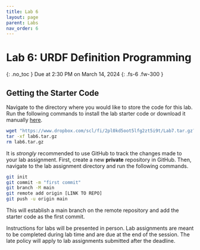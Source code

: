 ```yaml
---
title: Lab 6
layout: page
parent: Labs
nav_order: 6
---
```


# Lab 6: URDF Definition Programming
{: .no_toc }
Due at 2:30 PM on March 14, 2024
{: .fs-6 .fw-300 }

## Getting the Starter Code
Navigate to the directory where you would like to store the code for this lab. Run the following commands to install the lab starter code or download it manually [here](https://www.dropbox.com/scl/fi/2pl0kd5oot5lfg2zt5i9t/Lab7.tar.gz?rlkey=1m7gmv9vg1brz6ht8s9xcl1yl&st=m0bbz8n1&dl=0).
```bash
wget "https://www.dropbox.com/scl/fi/2pl0kd5oot5lfg2zt5i9t/Lab7.tar.gz?rlkey=1m7gmv9vg1brz6ht8s9xcl1yl&st=m0bbz8n1&dl=0" -O lab6.tar.gz
tar -xf lab6.tar.gz
rm lab6.tar.gz
```

It is *strongly* recommended to use GitHub to track the changes made to your lab assignment. First, create a new **private** repository in GitHub. Then, navigate to the lab assignment directory and run the following commands.
```bash
git init
git commit -m "first commit"
git branch -M main
git remote add origin [LINK TO REPO]
git push -u origin main
```
This will establish a main branch on the remote repository and add the starter code as the first commit.

Instructions for labs will be presented in person. Lab assignments are meant to be completed during lab time and are due at the end of the session. The late policy will apply to lab assignments submitted after the deadline.